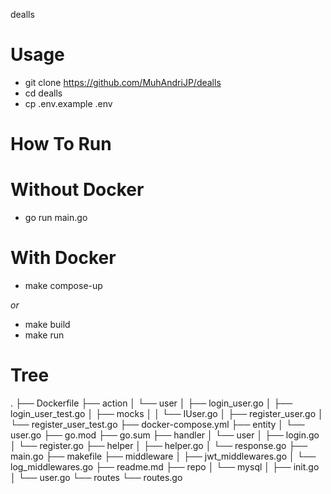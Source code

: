 dealls

# Usage
- git clone https://github.com/MuhAndriJP/dealls
- cd dealls
- cp .env.example .env

# How To Run

# Without Docker
- go run main.go

# With Docker
- make compose-up
  
_or_

- make build
- make run

# Tree
.
├── Dockerfile
├── action
│   └── user
│       ├── login_user.go
│       ├── login_user_test.go
│       ├── mocks
│       │   └── IUser.go
│       ├── register_user.go
│       └── register_user_test.go
├── docker-compose.yml
├── entity
│   └── user.go
├── go.mod
├── go.sum
├── handler
│   └── user
│       ├── login.go
│       └── register.go
├── helper
│   ├── helper.go
│   └── response.go
├── main.go
├── makefile
├── middleware
│   ├── jwt_middlewares.go
│   └── log_middlewares.go
├── readme.md
├── repo
│   └── mysql
│       ├── init.go
│       └── user.go
└── routes
    └── routes.go